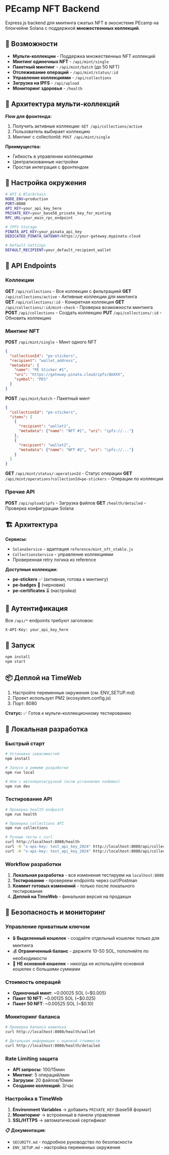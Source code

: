 # PEcamp NFT Backend

Express.js backend для минтинга сжатых NFT в экосистеме PEcamp на блокчейне Solana с поддержкой **множественных коллекций**.

## 🚀 Возможности

- **Мульти-коллекции** - Поддержка множественных NFT коллекций
- **Минтинг одиночных NFT** - `/api/mint/single` 
- **Пакетный минтинг** - `/api/mint/batch` (до 50 NFT)  
- **Отслеживание операций** - `/api/mint/status/:id`
- **Управление коллекциями** - `/api/collections`
- **Загрузка на IPFS** - `/api/upload`
- **Мониторинг здоровья** - `/health`

## 🎯 Архитектура мульти-коллекций

**Flow для фронтенда:**
1. Получить активные коллекции: `GET /api/collections/active`
2. Пользователь выбирает коллекцию
3. Минтинг с collectionId: `POST /api/mint/single`

**Преимущества:**
- Гибкость в управлении коллекциями
- Централизованные настройки
- Простая интеграция с фронтендом

## 🔧 Настройка окружения

```bash
# API & Blockchain
NODE_ENV=production
PORT=8080
API_KEY=your_api_key_here
PRIVATE_KEY=your_base58_private_key_for_minting
RPC_URL=your_main_rpc_endpoint

# IPFS Storage  
PINATA_API_KEY=your_pinata_api_key
DEDICATED_PINATA_GATEWAY=https://your-gateway.mypinata.cloud

# Default Settings
DEFAULT_RECIPIENT=your_default_recipient_wallet
```

## 📡 API Endpoints

### Коллекции

**GET** `/api/collections` - Все коллекции с фильтрацией
**GET** `/api/collections/active` - Активные коллекции для минтинга  
**GET** `/api/collections/:id` - Конкретная коллекция
**GET** `/api/collections/:id/mint-check` - Проверка возможности минтинга
**POST** `/api/collections` - Создать коллекцию
**PUT** `/api/collections/:id` - Обновить коллекцию

### Минтинг NFT

**POST** `/api/mint/single` - Минт одного NFT
```json
{
  "collectionId": "pe-stickers",
  "recipient": "wallet_address",
  "metadata": {
    "name": "PE Sticker #1",
    "uri": "https://gateway.pinata.cloud/ipfs/QmXXX",
    "symbol": "PES"
  }
}
```

**POST** `/api/mint/batch` - Пакетный минт
```json
{
  "collectionId": "pe-stickers",
  "items": [
    {
      "recipient": "wallet1", 
      "metadata": {"name": "NFT #1", "uri": "ipfs://..."}
    },
    {
      "recipient": "wallet2",
      "metadata": {"name": "NFT #2", "uri": "ipfs://..."}
    }
  ]
}
```

**GET** `/api/mint/status/:operationId` - Статус операции
**GET** `/api/mint/operations?collectionId=pe-stickers` - Операции по коллекции

### Прочие API

**POST** `/api/upload/ipfs` - Загрузка файлов
**GET** `/health/detailed` - Проверка конфигурации Solana

## 🏗️ Архитектура

**Сервисы:**
- `SolanaService` - адаптация `reference/mint_nft_stable.js`
- `CollectionsService` - управление коллекциями
- Проверенная retry логика из reference

**Доступные коллекции:**
- **pe-stickers** ✅ (активная, готова к минтингу)
- **pe-badges** 🚧 (черновик)  
- **pe-certificates** ⏳ (настройка)

## 🔑 Аутентификация

Все `/api/*` endpoints требуют заголовок:
```
X-API-Key: your_api_key_here
```

## 🚀 Запуск

```bash
npm install
npm start
```

## 📦 Деплой на TimeWeb

1. Настройте переменные окружения (см. ENV_SETUP.md)
2. Проект использует PM2 (ecosystem.config.js)
3. Порт: 8080

**Статус:** ✅ Готов к мульти-коллекционному тестированию

## 🚀 Локальная разработка

### Быстрый старт

```bash
# Установка зависимостей
npm install

# Запуск в режиме разработки
npm run local

# Или с автоперезагрузкой (если установлен nodemon)
npm run dev
```

### Тестирование API

```bash
# Проверка health endpoint
npm run health

# Проверка collections API
npm run collections

# Ручные тесты с curl
curl http://localhost:8080/health
curl -H "x-api-key: test_api_key_2024" http://localhost:8080/api/collections
curl -H "x-api-key: test_api_key_2024" http://localhost:8080/api/collections/active
```

### Workflow разработки

1. **Локальная разработка** - все изменения тестируем на `localhost:8080`
2. **Тестирование** - проверяем endpoints через curl/Postman
3. **Коммит готовых изменений** - только после локального тестирования
4. **Деплой на TimeWeb** - финальная версия на продакшн

## 🔐 Безопасность и мониторинг

### Управление приватным ключом
- 🔒 **Выделенный кошелек** - создайте отдельный кошелек только для минтинга
- 💰 **Ограниченный баланс** - держите 10-50 SOL, пополняйте по необходимости  
- 🚫 **НЕ основной кошелек** - никогда не используйте основной кошелек с большими суммами

### Стоимость операций
- **Одиночный минт**: ~0.00025 SOL (~$0.005)
- **Пакет 10 NFT**: ~0.00125 SOL (~$0.025)
- **Пакет 50 NFT**: ~0.00525 SOL (~$0.10)

### Мониторинг баланса
```bash
# Проверка баланса кошелька
curl http://localhost:8080/health/wallet

# Детальная информация с оценкой стоимости
curl http://localhost:8080/health/detailed
```

### Rate Limiting защита
- **API запросы**: 100/15мин
- **Минтинг**: 5 операций/мин  
- **Загрузки**: 20 файлов/10мин
- **Создание коллекций**: 3/час

### Настройка в TimeWeb
1. **Environment Variables** → добавить `PRIVATE_KEY` (base58 формат)
2. **Мониторинг** → встроенный в панели управления
3. **SSL/HTTPS** → автоматический сертификат

**📋 Документация**: 
- `SECURITY.md` - подробное руководство по безопасности
- `ENV_SETUP.md` - настройка переменных окружения